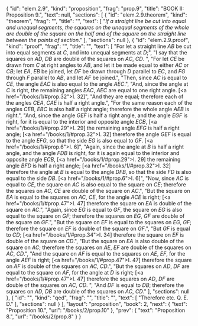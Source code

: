 {
  "id": "elem.2.9",
  "kind": "proposition",
  "frag": "prop.9",
  "title": "BOOK II: Proposition 9.",
  "text": null,
  "sections": [
    {
      "id": "elem.2.9.theorem",
      "kind": "theorem",
      "frag": "",
      "title": "",
      "text": [
        "<var>If a straight line be cut into equal and unequal segments</var>, <var>the squares on the unequal segments of the whole are double of the square on the half and of the square on the straight line between the points of section</var>."
      ],
      "sections": null
    },
    {
      "id": "elem.2.9.proof",
      "kind": "proof",
      "frag": "",
      "title": "",
      "text": [
        "For let a straight line <var>AB</var> be cut into equal segments at <var>C</var>, and into unequal segments at <var>D</var>;",
        "I say that the squares on <var>AD</var>, <var>DB</var> are double of the squares on <var>AC</var>, <var>CD</var>. ",
        "For let <var>CE</var> be drawn from <var>C</var> at right angles to <var>AB</var>, and let it be made equal to either <var>AC</var> or <var>CB</var>; let <var>EA</var>, <var>EB</var> be joined, let <var>DF</var> be drawn through <var>D</var> parallel to <var>EC</var>, and <var>FG</var> through <var>F</var> parallel to <var>AB</var>, and let <var>AF</var> be joined.",
        "Then, since <var>AC</var> is equal to <var>CE</var>, the angle <var>EAC</var> is also equal to the angle <var>AEC</var>.",
        "And, since the angle at <var>C</var> is right, the remaining angles <var>EAC</var>, <var>AEC</var> are equal to one right angle. [<a href=\"/books/1/#prop.32\">I. 32</a>]",
        "And they are equal; therefore each of the angles <var>CEA</var>, <var>CAE</var> is half a right angle.",
        "For the same reason each of the angles <var>CEB</var>, <var>EBC</var> is also half a right angle; therefore the whole angle <var>AEB</var> is right.",
        "And, since the angle <var>GEF</var> is half a right angle, and the angle <var>EGF</var> is right, for it is equal to the interior and opposite angle <var>ECB</var>, [<a href=\"/books/1/#prop.29\">I. 29</a>] the remaining angle <var>EFG</var> is half a right angle; [<a href=\"/books/1/#prop.32\">I. 32</a>] therefore the angle <var>GEF</var> is equal to the angle <var>EFG</var>, so that the side <var>EG</var> is also equal to <var>GF</var>. [<a href=\"/books/1/#prop.6\">I. 6</a>]",
        "Again, since the angle at <var>B</var> is half a right angle, and the angle <var>FDB</var> is right, for it is again equal to the interior and opposite angle <var>ECB</var>, [<a href=\"/books/1/#prop.29\">I. 29</a>] the remaining angle <var>BFD</var> is half a right angle; [<a href=\"/books/1/#prop.32\">I. 32</a>] therefore the angle at <var>B</var> is equal to the angle <var>DFB</var>, so that the side <var>FD</var> is also equal to the side <var>DB</var>. [<a href=\"/books/1/#prop.6\">I. 6</a>]",
        "Now, since <var>AC</var> is equal to <var>CE</var>, the square on <var>AC</var> is also equal to the square on <var>CE</var>; therefore the squares on <var>AC</var>, <var>CE</var> are double of the square on <var>AC</var>.",
        "But the square on <var>EA</var> is equal to the squares on <var>AC</var>, <var>CE</var>, for the angle <var>ACE</var> is right; [<a href=\"/books/1/#prop.47\">I. 47</a>] therefore the square on <var>EA</var> is double of the square on <var>AC</var>.",
        "Again, since <var>EG</var> is equal to <var>GF</var>, the square on <var>EG</var> is also equal to the square on <var>GF</var>; therefore the squares on <var>EG</var>, <var>GF</var> are double of the square on <var>GF</var>.",
        "But the square on <var>EF</var> is equal to the squares on <var>EG</var>, <var>GF</var>; therefore the square on <var>EF</var> is double of the square on <var>GF</var>.",
        "But <var>GF</var> is equal to <var>CD</var>; [<a href=\"/books/1/#prop.34\">I. 34</a>] therefore the square on <var>EF</var> is double of the square on <var>CD</var>.",
        "But the square on <var>EA</var> is also double of the square on <var>AC</var>; therefore the squares on <var>AE</var>, <var>EF</var> are double of the squares on <var>AC</var>, <var>CD</var>.",
        "And the square on <var>AF</var> is equal to the squares on <var>AE</var>, <var>EF</var>, for the angle <var>AEF</var> is right; [<a href=\"/books/1/#prop.47\">I. 47</a>] therefore the square on <var>AF</var> is double of the squares on <var>AC</var>, <var>CD</var>.",
        "But the squares on <var>AD</var>, <var>DF</var> are equal to the square on <var>AF</var>, for the angle at <var>D</var> is right; [<a href=\"/books/1/#prop.47\">I. 47</a>] therefore the squares on <var>AD</var>, <var>DF</var> are double of the squares on <var>AC</var>, <var>CD</var>. ",
        "And <var>DF</var> is equal to <var>DB</var>; therefore the squares on <var>AD</var>, <var>DB</var> are double of the squares on <var>AC</var>, <var>CD</var>."
      ],
      "sections": null
    },
    {
      "id": "",
      "kind": "qed",
      "frag": "",
      "title": "",
      "text": [
        "Therefore etc. Q. E. D."
      ],
      "sections": null
    }
  ],
  "layout": "proposition",
  "book": 2,
  "next": {
    "text": "Proposition 10.",
    "url": "/books/2/prop.10"
  },
  "prev": {
    "text": "Proposition 8.",
    "url": "/books/2/prop.8"
  }
}
